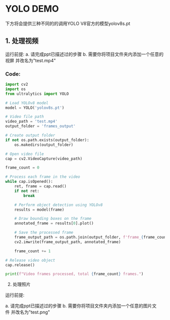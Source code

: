 # YOLO DEMO

下方将会提供三种不同的的调用YOLO V8官方的模型yolov8s.pt

## 1. 处理视频

运行前提:
a. 请完成ppt已描述过的步骤
b. 需要你将项目文件夹内添加一个任意的视屏 并改名为"test.mp4"

### Code:
```python
import cv2
import os
from ultralytics import YOLO

# Load YOLOv8 model
model = YOLO('yolov8s.pt')

# Video file path
video_path = 'test.mp4'
output_folder = 'frames_output'

# Create output folder
if not os.path.exists(output_folder):
    os.makedirs(output_folder)

# Open video file
cap = cv2.VideoCapture(video_path)

frame_count = 0

# Process each frame in the video
while cap.isOpened():
    ret, frame = cap.read()
    if not ret:
        break

    # Perform object detection using YOLOv8
    results = model(frame)

    # Draw bounding boxes on the frame
    annotated_frame = results[0].plot()

    # Save the processed frame
    frame_output_path = os.path.join(output_folder, f'frame_{frame_count:04d}.jpg')
    cv2.imwrite(frame_output_path, annotated_frame)

    frame_count += 1

# Release video object
cap.release()

print(f"Video frames processed, total {frame_count} frames.")
```
2. 处理照片

运行前提:

a. 请完成ppt已描述过的步骤
b. 需要你将项目文件夹内添加一个任意的图片文件 并改名为"test.png"
